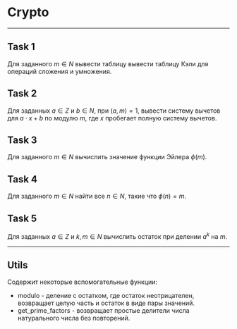 # Crypto
----------------------------------------
## Task 1
Для заданного $m \in N$ вывести таблицу вывести таблицу Кэли для операций сложения и умножения.

## Task 2
Для заданных $a \in Z$ и $b \in N$, при $(a,m)=1$, вывести систему вычетов для $a\cdot x + b$ по модулю $m$, где $x$ пробегает полную систему вычетов.

## Task 3
Для заданного $m \in N$ вычислить значение функции Эйлера $\phi(m)$.

## Task 4
Для заданного $m \in N$ найти все $n \in N$, такие что $\phi(n)=m$.

## Task 5
Для заданных $a \in Z$ и $k, m \in N$ вычислить остаток при делении $a^k$ на $m$.

----------------------------------------
## Utils
Содержит некоторые вспомогательные функции:

 - modulo - деление с остатком, где остаток неотрицателен, возвращает целую часть и остаток в виде пары значений.
 - get_prime_factors - возвращает простые делители числа натурального числа без повторений.
